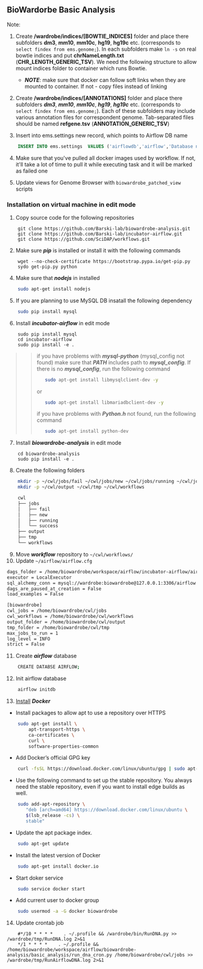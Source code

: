 ## BioWardorbe Basic Analysis

Note:
1. Create **/wardrobe/indices/[BOWTIE_INDICES]** folder
and place there subfolders **dm3**, **mm10**, **mm10c**, **hg19**, 
**hg19c** etc. (corresponds to `select findex from ems.genome;`).
In each subfolders make `ln -s` on real bowtie indices and
put **chrNameLength.txt** (**CHR_LENGTH_GENERIC_TSV**).
We need the following structure to allow mount indices folder to
container which runs Bowtie.
    - ***NOTE***: make sure that docker can follow soft links when they are mounted to container.
      If not - copy files instead of linking

2. Create **/wardrobe/indices/[ANNOTATIONS]** folder and place there subfolders
***dm3***, ***mm10***, ***mm10c***, ***hg19***, 
***hg19c*** etc. (corresponds to `select findex from ems.genome;`).
Each of these subfolders may include various annotation files
for correspondent genome. Tab-separated files should be named **refgene.tsv**
(**ANNOTATION_GENERIC_TSV**)

3. Insert into ems.settings new record, which points to Airflow DB name
```sql
    INSERT INTO ems.settings  VALUES ('airflowdb','airflow','Database name to be used by Airflow', 0, 3);
```

4. Make sure that you've pulled all docker images used by workflow.
If not, it'll take a lot of time to pull it while executing task and it
will be marked as failed one

5. Update views for Genome Browser with `biowardrobe_patched_view` scripts


### Installation on virtual machine in edit mode
1. Copy source code for the following repositories
```
    git clone https://github.com/Barski-lab/biowardrobe-analysis.git
    git clone https://github.com/Barski-lab/incubator-airflow.git
    git clone https://github.com/SciDAP/workflows.git
```
 
2. Make sure ***pip*** is installed or install it with the following commands
```
    wget --no-check-certificate https://bootstrap.pypa.io/get-pip.py
    sydo get-pip.py python
```
4. Make sure that ***nodejs*** in installed 
```bash
    sudo apt-get install nodejs
```
5. If you are planning to use MySQL DB insatall the following dependency
```bash
    sudo pip install mysql 
```
6. Install ***incubator-airflow*** in edit mode
```
    sudo pip install mysql
    cd incubator-airflow
    sudo pip install -e .
```
>> if you have problems with ***mysql-python*** (mysql_config not found) make sure that
 ***PATH*** includes path to ***mysql_config***. If there is no ***mysql_config***,
 run the following command
>>```bash
>>    sudo apt-get install libmysqlclient-dev -y
>>```
>>or
>>```bash
>>    sudo apt-get install libmariadbclient-dev -y
>>```
>> if you have problems with ***Python.h*** not found, run the following command
>>```bash
>>    sudo apt-get install python-dev
>>```
7. Install ***biowardrobe-analysis*** in edit mode
```
    cd biowardrobe-analysis
    sudo pip install -e .
```
8. Create the following folders
```bash
    mkdir -p ~/cwl/jobs/fail ~/cwl/jobs/new ~/cwl/jobs/running ~/cwl/jobs/success
    mkdir -p ~/cwl/output ~/cwl/tmp ~/cwl/workflows
```
```bash
    cwl
    ├── jobs
    │   ├── fail
    │   ├── new
    │   ├── running
    │   └── success
    ├── output
    ├── tmp
    └── workflows
```
9. Move ***workflow*** repository to `~/cwl/workflows/`
10. Update `~/airflow/airflow.cfg`
```bash
dags_folder = /home/biowardrobe/workspace/airflow/incubator-airflow/airflow/cwl_runner/cwl_dag/cwl_dag.py
executor = LocalExecutor
﻿sql_alchemy_conn = mysql://wardrobe:biowardrobe@127.0.0.1:3306/airflow
dags_are_paused_at_creation = False
load_examples = False

﻿[biowardrobe]
cwl_jobs = /home/biowardrobe/cwl/jobs
cwl_workflows = /home/biowardrobe/cwl/workflows
output_folder = /home/biowardrobe/cwl/output
tmp_folder = /home/biowardrobe/cwl/tmp
max_jobs_to_run = 1
log_level = INFO
strict = False

```
11. Create ***airflow*** database
```bash
    CREATE DATABSE AIRFLOW;
```
12. Init airflow database
```bash
    airflow initdb
```
13. [Install](https://linoxide.com/ubuntu-how-to/install-setup-docker-ubuntu-15-04/) ***Docker***
- Install packages to allow apt to use a repository over HTTPS
```bash
    sudo apt-get install \
        apt-transport-https \
        ca-certificates \
        curl \
        software-properties-common
```
- Add Docker’s official GPG key
```bash
    curl -fsSL https://download.docker.com/linux/ubuntu/gpg | sudo apt-key add -
```
- Use the following command to set up the stable repository. You always need
the stable repository, even if you want to install edge builds as well.
```bash
    sudo add-apt-repository \
       "deb [arch=amd64] https://download.docker.com/linux/ubuntu \
       $(lsb_release -cs) \
       stable"
```
- Update the apt package index.
```bash
    sudo apt-get update
```
- Install the latest version of Docker
```bash
    sudo apt-get install docker.io
```
- Start doker service
```bash
    sudo service docker start
```
- Add current user to docker group
```bash
    sudo usermod -a -G docker biowardrobe
```
14. Update crontab job
```
    ﻿#*/10 * * * *    . ~/.profile && /wardrobe/bin/RunDNA.py >> /wardrobe/tmp/RunDNA.log 2>&1
    */1 * * * *    . ~/.profile && /home/biowardrobe/workspace/airflow/biowardrobe-analysis/basic_analysis/run_dna_cron.py /home/biowardrobe/cwl/jobs >> /wardrobe/tmp/RunAirflowDNA.log 2>&1
```
